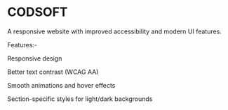# CODSOFT

A responsive website with improved accessibility and modern UI features.

Features:-

Responsive design

Better text contrast (WCAG AA)

Smooth animations and hover effects

Section-specific styles for light/dark backgrounds

